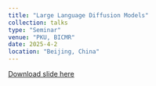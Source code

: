 ```yaml
---
title: "Large Language Diffusion Models"
collection: talks
type: "Seminar"
venue: "PKU, BICMR"
date: 2025-4-2
location: "Beijing, China"
---
```


[Download slide here](https://github.com/yangpuPKU/yangpuPKU.github.io/blob/master/files/talks/Large%20Language%20Diffusion%20Models.pdf)

